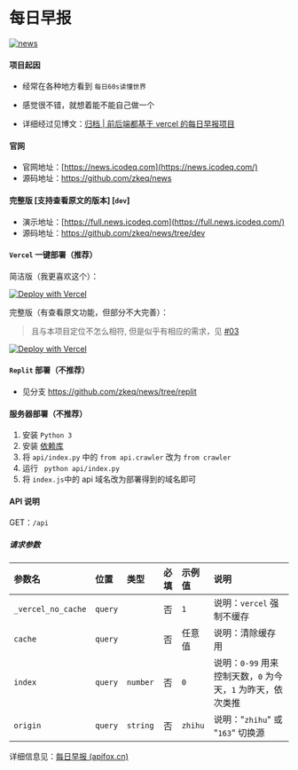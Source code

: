 # 每日早报

[![news](https://socialify.git.ci/zkeq/news/image?description=1&descriptionEditable=%E5%89%8D%E5%90%8E%E7%AB%AF%E5%9D%87%E5%9F%BA%E4%BA%8E%20vercel%20%E7%9A%84%E8%BD%BB%E9%87%8F%E7%BA%A7%E6%AF%8F%E6%97%A5%E6%97%A9%E6%8A%A5%E9%A1%B9%E7%9B%AE%EF%BC%8C%E6%94%AF%E6%8C%81%E4%B8%80%E9%94%AE%E9%83%A8%E7%BD%B2%EF%BC%8C%E6%94%AF%E6%8C%81%E9%83%A8%E7%BD%B2%E8%87%B3%E6%9C%8D%E5%8A%A1%E5%99%A8%E3%80%82%E5%90%8E%E7%AB%AF%E7%94%B1%20FastAPI%20%2B%20BeautifulSoup%20%E5%AE%9E%E7%8E%B0%E3%80%82&font=Raleway&forks=1&logo=https%3A%2F%2Fnews.icodeq.com%2Ffavicon.svg&name=1&owner=1&pattern=Plus&stargazers=1&theme=Dark)](https://news.icodeq.com)

#### 项目起因

- 经常在各种地方看到 `每日60s读懂世界`

- 感觉很不错，就想着能不能自己做一个

- 详细经过见博文：[归档 | 前后端都基于 vercel 的每日早报项目](https://icodeq.com/2022/5fe2010403bb/)

#### 官网

- 官网地址：[https://news.icodeq.com](https://news.icodeq.com/)
- 源码地址：https://github.com/zkeq/news

#### 完整版 [支持查看原文的版本] [`dev`]

- 演示地址：[https://full.news.icodeq.com](https://full.news.icodeq.com/)
- 源码地址：https://github.com/zkeq/news/tree/dev

#### `Vercel` 一键部署（推荐）
简洁版（我更喜欢这个）：

[![Deploy with Vercel](https://vercel.com/button)](https://vercel.com/new/clone?repository-url=https%3A%2F%2Fgithub.com%2Fzkeq%2Fnews)

完整版（有查看原文功能，但部分不大完善）：

> 且与本项目定位不怎么相符, 但是似乎有相应的需求，见 [#03](https://github.com/zkeq/news/issues/3)

[![Deploy with Vercel](https://vercel.com/button)](https://vercel.com/new/clone?s=https%3A%2F%2Fgithub.com%2Fzkeq%2Fnews%2Ftree%2Fdev)


#### `Replit` 部署（不推荐）

- 见分支 https://github.com/zkeq/news/tree/replit

#### 服务器部署（不推荐）

1. 安装 `Python 3` 
2. 安装 [依赖库](https://github.com/zkeq/news/blob/main/api/requirements.txt)
3. 将 `api/index.py`  中的 `from api.crawler` 改为 `from crawler`
4. 运行 ` python api/index.py`
5. 将 `index.js`中的 api 域名改为部署得到的域名即可

#### API 说明

GET：`/api`

##### 请求参数

| 参数名           | 位置  | 类型   | 必填 | 示例值 |说明  |
| :--------------- | :---- | :----- | :--: | :--------------------- | :--------------------- |
| `_vercel_no_cache` | `query` |        |  否  | `1` |说明：`vercel` 强制不缓存                            |
| `cache`          | `query` |        |  否  | 任意值  |说明：清除缓存用                              |
| `index`          | `query` | `number` |  否  | `0` | 说明：`0-99` 用来控制天数，`0` 为今天，`1` 为昨天，依次类推 |
| `origin`         | `query` | `string` |  否  | `zhihu` |说明："`zhihu`" 或 "`163`" 切换源                  |

详细信息见：[每日早报 (apifox.cn)](https://www.apifox.cn/apidoc/shared-4c5d28ed-633e-45e0-a6d5-3c0a8933f132/api-28569354)
